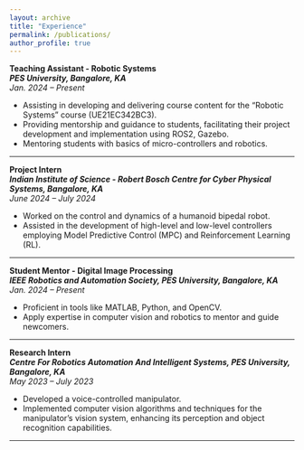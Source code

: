 ```yaml
---
layout: archive
title: "Experience"
permalink: /publications/
author_profile: true
---
```


**Teaching Assistant - Robotic Systems**  
***PES University, Bangalore, KA***  
*Jan. 2024 – Present*  
  - Assisting in developing and delivering course content for the “Robotic Systems” course (UE21EC342BC3).  
  - Providing mentorship and guidance to students, facilitating their project development and implementation using ROS2, Gazebo.  
  - Mentoring students with basics of micro-controllers and robotics.

---

**Project Intern**  
***Indian Institute of Science - Robert Bosch Centre for Cyber Physical Systems, Bangalore, KA***  
*June 2024 – July 2024*  
  - Worked on the control and dynamics of a humanoid bipedal robot.  
  - Assisted in the development of high-level and low-level controllers employing Model Predictive Control (MPC) and Reinforcement Learning (RL).

---

**Student Mentor - Digital Image Processing**  
***IEEE Robotics and Automation Society, PES University, Bangalore, KA***  
*Jan. 2024 – Present*  
  - Proficient in tools like MATLAB, Python, and OpenCV.  
  - Apply expertise in computer vision and robotics to mentor and guide newcomers.

---

**Research Intern**  
***Centre For Robotics Automation And Intelligent Systems, PES University, Bangalore, KA***  
*May 2023 – July 2023*  
  - Developed a voice-controlled manipulator.  
  - Implemented computer vision algorithms and techniques for the manipulator’s vision system, enhancing its perception and object recognition capabilities.
---

